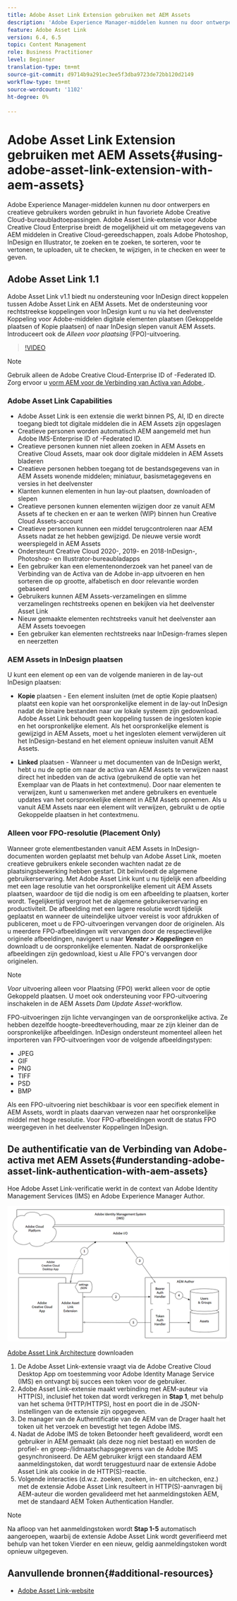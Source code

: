 ```yaml
---
title: Adobe Asset Link Extension gebruiken met AEM Assets
description: 'Adobe Experience Manager-middelen kunnen nu door ontwerpers en creatieve gebruikers worden gebruikt in hun favoriete Adobe Creative Cloud-bureaubladtoepassingen. Adobe Asset Link-extensie voor Adobe Creative Cloud Enterprise breidt de mogelijkheid uit om metagegevens van AEM middelen in Creative Cloud-gereedschappen, zoals Adobe Photoshop, InDesign en Illustrator, te zoeken en te zoeken, te sorteren, voor te vertonen, te uploaden, uit te checken, te wijzigen, in te checken en weer te geven. '
feature: Adobe Asset Link
version: 6.4, 6.5
topic: Content Management
role: Business Practitioner
level: Beginner
translation-type: tm+mt
source-git-commit: d9714b9a291ec3ee5f3dba9723de72bb120d2149
workflow-type: tm+mt
source-wordcount: '1102'
ht-degree: 0%

---
```



# Adobe Asset Link Extension gebruiken met AEM Assets{#using-adobe-asset-link-extension-with-aem-assets}

Adobe Experience Manager-middelen kunnen nu door ontwerpers en creatieve gebruikers worden gebruikt in hun favoriete Adobe Creative Cloud-bureaubladtoepassingen. Adobe Asset Link-extensie voor Adobe Creative Cloud Enterprise breidt de mogelijkheid uit om metagegevens van AEM middelen in Creative Cloud-gereedschappen, zoals Adobe Photoshop, InDesign en Illustrator, te zoeken en te zoeken, te sorteren, voor te vertonen, te uploaden, uit te checken, te wijzigen, in te checken en weer te geven.


## Adobe Asset Link 1.1

Adobe Asset Link v1.1 biedt nu ondersteuning voor InDesign direct koppelen tussen Adobe Asset Link en AEM Assets. Met de ondersteuning voor rechtstreekse koppelingen voor InDesign kunt u nu via het deelvenster Koppeling voor Adobe-middelen digitale elementen plaatsen (Gekoppelde plaatsen of Kopie plaatsen) of naar InDesign slepen vanuit AEM Assets. Introduceert ook de *Alleen voor plaatsing* (FPO)-uitvoering.

>[!VIDEO](https://video.tv.adobe.com/v/28988/?quality=12&learn=on)

>[!NOTE]
>
>Gebruik alleen de Adobe Creative Cloud-Enterprise ID of -Federated ID. Zorg ervoor u [vorm AEM voor de Verbinding van Activa van Adobe ](https://helpx.adobe.com/enterprise/admin-guide.html/enterprise/using/adobe-asset-link.ug.html).


### Adobe Asset Link Capabilities

* Adobe Asset Link is een extensie die werkt binnen PS, AI, ID en directe toegang biedt tot digitale middelen die in AEM Assets zijn opgeslagen
* Creatieve personen worden automatisch AEM aangemeld met hun Adobe IMS-Enterprise ID of -Federated ID.
* Creatieve personen kunnen niet alleen zoeken in AEM Assets en Creative Cloud Assets, maar ook door digitale middelen in AEM Assets bladeren
* Creatieve personen hebben toegang tot de bestandsgegevens van in AEM Assets wonende middelen; miniatuur, basismetagegevens en versies in het deelvenster
* Klanten kunnen elementen in hun lay-out plaatsen, downloaden of slepen
* Creatieve personen kunnen elementen wijzigen door ze vanuit AEM Assets af te checken en er aan te werken (WIP) binnen hun Creative Cloud Assets-account
* Creatieve personen kunnen een middel terugcontroleren naar AEM Assets nadat ze het hebben gewijzigd. De nieuwe versie wordt weerspiegeld in AEM Assets
* Ondersteunt Creative Cloud 2020-, 2019- en 2018-InDesign-, Photoshop- en Illustrator-bureaubladapps
* Een gebruiker kan een elementenonderzoek van het paneel van de Verbinding van de Activa van de Adobe in-app uitvoeren en hen sorteren die op grootte, alfabetisch en door relevantie worden gebaseerd
* Gebruikers kunnen AEM Assets-verzamelingen en slimme verzamelingen rechtstreeks openen en bekijken via het deelvenster Asset Link
* Nieuw gemaakte elementen rechtstreeks vanuit het deelvenster aan AEM Assets toevoegen
* Een gebruiker kan elementen rechtstreeks naar InDesign-frames slepen en neerzetten

### AEM Assets in InDesign plaatsen

U kunt een element op een van de volgende manieren in de lay-out InDesign plaatsen:

* **Kopie**  plaatsen - Een element insluiten (met de optie Kopie plaatsen) plaatst een kopie van het oorspronkelijke element in de lay-out InDesign nadat de binaire bestanden naar uw lokale systeem zijn gedownload. Adobe Asset Link behoudt geen koppeling tussen de ingesloten kopie en het oorspronkelijke element. Als het oorspronkelijke element is gewijzigd in AEM Assets, moet u het ingesloten element verwijderen uit het InDesign-bestand en het element opnieuw insluiten vanuit AEM Assets.

* **Linked**  plaatsen - Wanneer u met documenten van de InDesign werkt, hebt u nu de optie om naar de activa van AEM Assets te verwijzen naast direct het inbedden van de activa (gebruikend de optie van het Exemplaar van de Plaats in het contextmenu). Door naar elementen te verwijzen, kunt u samenwerken met andere gebruikers en eventuele updates van het oorspronkelijke element in AEM Assets opnemen. Als u vanuit AEM Assets naar een element wilt verwijzen, gebruikt u de optie Gekoppelde plaatsen in het contextmenu.

### Alleen voor FPO-resolutie (Placement Only)

Wanneer grote elementbestanden vanuit AEM Assets in InDesign-documenten worden geplaatst met behulp van Adobe Asset Link, moeten creatieve gebruikers enkele seconden wachten nadat ze de plaatsingsbewerking hebben gestart. Dit beïnvloedt de algemene gebruikerservaring. Met Adobe Asset Link kunt u nu tijdelijk een afbeelding met een lage resolutie van het oorspronkelijke element uit AEM Assets plaatsen, waardoor de tijd die nodig is om een afbeelding te plaatsen, korter wordt. Tegelijkertijd vergroot het de algemene gebruikerservaring en productiviteit. De afbeelding met een lagere resolutie wordt tijdelijk geplaatst en wanneer de uiteindelijke uitvoer vereist is voor afdrukken of publiceren, moet u de FPO-uitvoeringen vervangen door de originelen. Als u meerdere FPO-afbeeldingen wilt vervangen door de respectievelijke originele afbeeldingen, navigeert u naar **_Venster > Koppelingen_** en downloadt u de oorspronkelijke elementen. Nadat de oorspronkelijke afbeeldingen zijn gedownload, kiest u Alle FPO&#39;s vervangen door originelen.

>[!NOTE]
>
> *Voor* uitvoering alleen voor Plaatsing (FPO) werkt alleen voor de optie Gekoppeld plaatsen. U moet ook ondersteuning voor FPO-uitvoering inschakelen in de AEM Assets *Dam Update Asset*-workflow.

FPO-uitvoeringen zijn lichte vervangingen van de oorspronkelijke activa. Ze hebben dezelfde hoogte-breedteverhouding, maar ze zijn kleiner dan de oorspronkelijke afbeeldingen. InDesign ondersteunt momenteel alleen het importeren van FPO-uitvoeringen voor de volgende afbeeldingstypen:

* JPEG
* GIF
* PNG
* TIFF
* PSD
* BMP

Als een FPO-uitvoering niet beschikbaar is voor een specifiek element in AEM Assets, wordt in plaats daarvan verwezen naar het oorspronkelijke middel met hoge resolutie. Voor FPO-afbeeldingen wordt de status FPO weergegeven in het deelvenster Koppelingen InDesign.

## De authentificatie van de Verbinding van Adobe-activa met AEM Assets{#understanding-adobe-asset-link-authentication-with-aem-assets}

Hoe Adobe Asset Link-verificatie werkt in de context van Adobe Identity Management Services (IMS) en Adobe Experience Manager Author.

![Adobe Asset Link Architecture](assets/adobe-asset-link-article-understand.png)

[Adobe Asset Link Architecture](assets/adobe-asset-link-article-understand-1.png) downloaden

1. De Adobe Asset Link-extensie vraagt via de Adobe Creative Cloud Desktop App om toestemming voor Adobe Identity Manage Service (IMS) en ontvangt bij succes een token voor de gebruiker.
2. Adobe Asset Link-extensie maakt verbinding met AEM-auteur via HTTP(S), inclusief het token dat wordt verkregen in **Stap 1**, met behulp van het schema (HTTP/HTTPS), host en poort die in de JSON-instellingen van de extensie zijn opgegeven.
3. De manager van de Authentificatie van de AEM van de Drager haalt het token uit het verzoek en bevestigt het tegen Adobe IMS.
4. Nadat de Adobe IMS de token Betoonder heeft gevalideerd, wordt een gebruiker in AEM gemaakt (als deze nog niet bestaat) en worden de profiel- en groep-/lidmaatschapsgegevens van de Adobe IMS gesynchroniseerd. De AEM gebruiker krijgt een standaard AEM aanmeldingstoken, dat wordt teruggestuurd naar de extensie Adobe Asset Link als cookie in de HTTP(S)-reactie.
5. Volgende interacties (d.w.z. zoeken, zoeken, in- en uitchecken, enz.) met de extensie Adobe Asset Link resulteert in HTTP(S)-aanvragen bij AEM-auteur die worden gevalideerd met het aanmeldingstoken AEM, met de standaard AEM Token Authentication Handler.

>[!NOTE]
>
>Na afloop van het aanmeldingstoken wordt **Stap 1-5** automatisch aangeroepen, waarbij de extensie Adobe Asset Link wordt geverifieerd met behulp van het token Vierder en een nieuw, geldig aanmeldingstoken wordt opnieuw uitgegeven.

## Aanvullende bronnen{#additional-resources}

* [Adobe Asset Link-website](https://www.adobe.com/creativecloud/business/enterprise/adobe-asset-link.html)